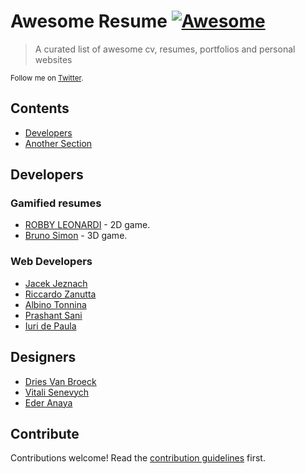 # Awesome Resume [![Awesome](https://awesome.re/badge-flat2.svg)](https://awesome.re)

> A curated list of awesome cv, resumes, portfolios and personal websites

<p>
    <sub>Follow me on <a href="https://twitter.com/the_kuznetsov">Twitter</a>.</sub>
</p>

## Contents

- [Developers](#developers)
- [Another Section](#designers)


## Developers
### Gamified resumes

- [ROBBY LEONARDI](http://www.rleonardi.com/interactive-resume/) - 2D game.
- [Bruno Simon](https://bruno-simon.com/#cybertruck) - 3D game.
  
### Web Developers
- [Jacek Jeznach](https://jacekjeznach.com/) 
- [Riccardo Zanutta](http://riccardozanutta.com/) 
- [Albino Tonnina](https://albinotonnina.com/) 
- [Prashant Sani](https://prashantsani.com/) 
- [Iuri de Paula](https://iuri.is/) 



## Designers

- [Dries Van Broeck](http://driesvanbroeck.be/)
- [Vitali Senevych](https://senevych.com/)
- [Eder Anaya](https://ederanaya.me/)


## Contribute

Contributions welcome! Read the [contribution guidelines](contributing.md) first.
